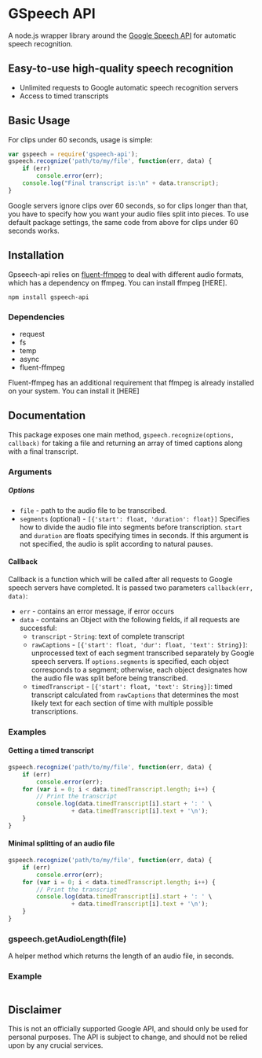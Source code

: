 # GSpeech API

A node.js wrapper library around the [Google Speech API](https://www.google.com/intl/en/chrome/demos/speech.html) for automatic speech recognition.

## Easy-to-use high-quality speech recognition

 * Unlimited requests to Google automatic speech recognition servers
 * Access to timed transcripts


## Basic Usage

For clips under 60 seconds, usage is simple:

```javascript
var gspeech = require('gspeech-api');
gspeech.recognize('path/to/my/file', function(err, data) {
	if (err) 
    	console.error(err);
    console.log("Final transcript is:\n" + data.transcript);
}
```

Google servers ignore clips over 60 seconds, so for clips longer than that, you have to specify how you want your audio files split into pieces. To use default package settings, the same code from above for clips under 60 seconds works.

## Installation

Gpseech-api relies on [fluent-ffmpeg](https://www.npmjs.com/package/fluent-ffmpeg) to deal with different audio formats, which has a dependency on ffmpeg. You can install ffmpeg [HERE].

`npm install gspeech-api`

### Dependencies
 
 * request
 * fs
 * temp
 * async
 * fluent-ffmpeg

Fluent-ffmpeg has an additional requirement that ffmpeg is already installed on your system. You can install it [HERE]

## Documentation

This package exposes one main method, `gspeech.recognize(options, callback)` for taking a file and returning an array of timed captions along with a final transcript.

### Arguments

##### Options 
 * `file` - path to the audio file to be transcribed.  
 * `segments` (optional) - `[{'start': float, 'duration': float}]` Specifies how to divide the audio file into segments before transcription. `start` and `duration` are floats specifying times in seconds. If this argument is not specified, the audio is split according to natural pauses.

#### Callback

Callback is a function which will be called after all requests to Google speech servers have completed. It is passed two parameters `callback(err, data)`:
 * `err` - contains an error message, if error occurs
 * `data` - contains an Object with the following fields, if all requests are successful:
   * `transcript` - `String`: text of complete transcript
   * `rawCaptions` - `[{'start': float, 'dur': float, 'text': String}]`: unprocessed text of each segment transcribed separately by Google speech servers. If `options.segments` is specified, each object corresponds to a segment; otherwise, each object designates how the audio file was split before being transcribed.
   * `timedTranscript` - `[{'start': float, 'text': String}]`: timed transcript calculated from `rawCaptions` that determines the most likely text for each section of time with multiple possible transcriptions.


### Examples


#### Getting a timed transcript

```javascript
gspeech.recognize('path/to/my/file', function(err, data) {
	if (err) 
    	console.error(err);
    for (var i = 0; i < data.timedTranscript.length; i++) {
    	// Print the transcript
    	console.log(data.timedTranscript[i].start + ': ' \
        		  + data.timedTranscript[i].text + '\n');
    }
}
```

#### Minimal splitting of an audio file

```javascript
gspeech.recognize('path/to/my/file', function(err, data) {
	if (err) 
    	console.error(err);
    for (var i = 0; i < data.timedTranscript.length; i++) {
    	// Print the transcript
    	console.log(data.timedTranscript[i].start + ': ' \
        		  + data.timedTranscript[i].text + '\n');
    }
}
```

### gspeech.getAudioLength(file)

A helper method which returns the length of an audio file, in seconds.

### Example

```javascript

```

## Disclaimer

This is not an officially supported Google API, and should only be used for personal purposes. The API is subject to change, and should not be relied upon by any crucial services.
